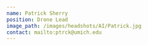 ```yaml
---
name: Patrick Sherry
position: Drone Lead
image_path: /images/headshots/AI/Patrick.jpg
contact: mailto:ptrck@umich.edu
---
```

